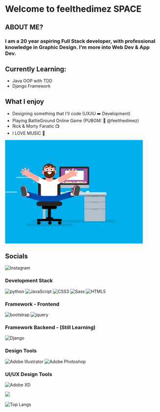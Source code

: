 # Welcome to feelthedimez SPACE

## ABOUT ME?
### I am a 20 year aspiring Full Stack developer, with professional knowledge in Graphic Design. I'm more into Web Dev & App Dev.

## Currently Learning:
- Java OOP with TDD
- Django Framework

## What I enjoy
- Designing something that I'll code (UX/IU ➡️ Development)
- Playing BattleGround Online Game (PUBGM: 🤖 @feelthedimez)
- Rick & Morty Fanatic 📺
- I LOVE MUSIC 🎹

<img hight="300" width="450" align="center" alt="GIF" src="https://github.com/feelthedimez/feelthedimez/blob/main/assets/sliding-chair-dev.gif">

## Socials
![Instagram](https://www.instagram.com/feelthedimez)

### Development Stack
![python](https://img.shields.io/badge/-python-grey?style=for-the-badge&logo=python&logoColor=white&labelColor=28527a)
![JavaScript](https://img.shields.io/badge/-JavaScript-grey?style=for-the-badge&logo=javascript&logoColor=white&labelColor=28527a)
![CSS3](https://img.shields.io/badge/css%203-grey?style=for-the-badge&logo=css3&logoColor=white&labelColor=28527a)
![Sass](https://img.shields.io/badge/sass-grey?style=for-the-badge&logo=sass&logoColor=white&labelColor=28527a)
![HTML5](https://img.shields.io/badge/html%205-grey?style=for-the-badge&logo=html5&logoColor=white&labelColor=28527a)
<br>

### Framework - Frontend
![bootstrap](https://img.shields.io/badge/-bootstrap-grey?style=for-the-badge&logo=bootstrap&logoColor=white&labelColor=28527a)
![jquery](https://img.shields.io/badge/-jquery-grey?style=for-the-badge&logo=jquery&logoColor=white&labelColor=28527a)

### Framework Backend - (Still Learning)
![Django](https://img.shields.io/badge/-Django-grey?style=for-the-badge&logo=django&logoColor=white&labelColor=28527a)

### Design Tools
![Adobe Illustrator](http://img.shields.io/badge/-Abode%20Illustrator-FC8F30?style=for-the-badge&logo=adobe-illustrator&logoColor=28527a)
![Adobe Photoshop](http://img.shields.io/badge/-Abode%20Photoshop-26C9FF?style=for-the-badge&logo=adobe-photoshop&logoColor=28527a)

### UI/UX Design Tools
![Adobe XD](http://img.shields.io/badge/-Abode%20XD-fe61f6?style=for-the-badge&logo=adobe-XD&logoColor=28527a)

<img src="https://github-readme-stats.vercel.app/api?username=feelthedimez&show_icons=true&count_private=true&theme=gotham&title_color=f3f4ed&text_color=fff&icon_color=f3f4ed">
<br>

![Top Langs](https://github-readme-stats.vercel.app/api/top-langs/?username=feelthedimez&count_private=true&theme=gotham&title_color=f3f4ed&text_color=f3f4ed)
